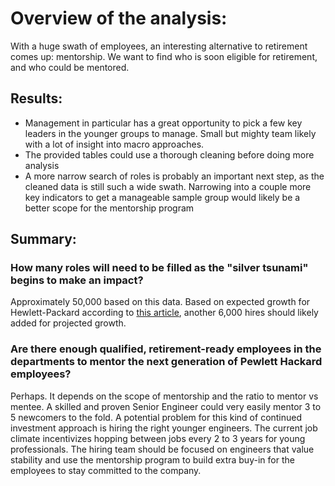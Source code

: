 # Overview of the analysis: 
With a huge swath of employees, an interesting alternative to retirement comes up: mentorship. We want to find who is soon eligible for retirement, and who could be mentored.

## Results: 
* Management in particular has a great opportunity to pick a few key leaders in the younger groups to manage. Small but mighty team likely with a lot of insight into macro approaches. 
* The provided tables could use a thorough cleaning before doing more analysis
* A more narrow search of roles is probably an important next step, as the cleaned data is still such a wide swath. Narrowing into a couple more key indicators to get a manageable sample group would likely be a better scope for the mentorship program
## Summary: 
### How many roles will need to be filled as the "silver tsunami" begins to make an impact?

Approximately 50,000 based on this data. Based on expected growth for Hewlett-Packard according to [this article](https://www.barrons.com/articles/hp-enterprise-lays-out-multi-year-growth-plan-51602806338), another 6,000 hires should likely added for projected growth.

### Are there enough qualified, retirement-ready employees in the departments to mentor the next generation of Pewlett Hackard employees?

Perhaps. It depends on the scope of mentorship and the ratio to mentor vs mentee. A skilled and proven Senior Engineer could very easily mentor 3 to 5 newcomers to the fold. A potential problem for this kind of continued investment approach is hiring the right younger engineers. The current job climate incentivizes hopping between jobs every 2 to 3 years for young professionals. The hiring team should be focused on engineers that value stability and use the mentorship program to build extra buy-in for the employees to stay committed to the company. 
